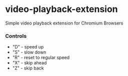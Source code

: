 # video-playback-extension
Simple video playback extension for Chromium Browsers

### Controls 
- "D" - speed up 
- "S" - slow down
- "R" - reset to regular speed
- "X" - skip ahead
- "Z" - skip back 